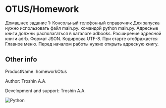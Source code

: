 # OTUS/Homework

Домашнее задание 1:
Консольный телефонный справочник
Для запуска нужно использовать файл main.py.
командой python main.py.
Адресные книги должны располагаться в каталоге adbooks.
Расширение адресной книги adrb. Формат JSON. Кодировка UTF-8.
При старте отображается Главное меню.
Перед началом работы нужно открыть адресную книгу.
## Other info

ProductName: homeworkOtus

Author: Troshin A.A.

Development and support: Troshin A.A.

![Python](https://img.shields.io/badge/Python-3776AB?style=for-the-badge&logo=python&logoColor=white)
